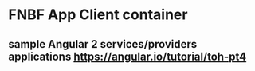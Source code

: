 # FNBF App Client container

## sample Angular 2 services/providers applications https://angular.io/tutorial/toh-pt4
